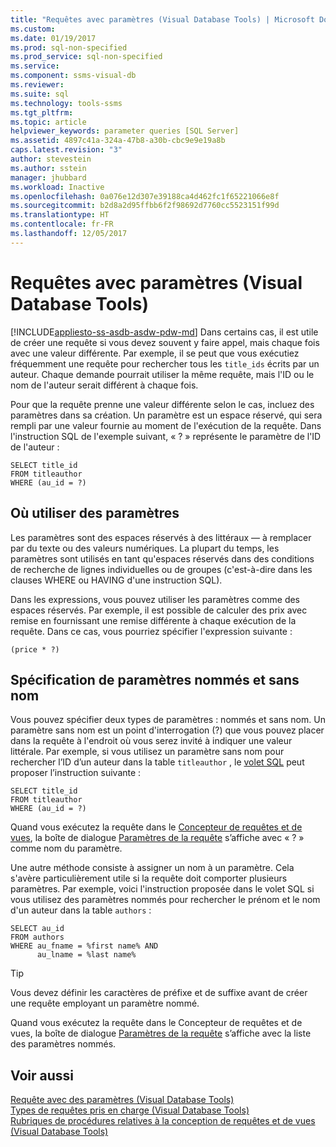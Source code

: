 ```yaml
---
title: "Requêtes avec paramètres (Visual Database Tools) | Microsoft Docs"
ms.custom: 
ms.date: 01/19/2017
ms.prod: sql-non-specified
ms.prod_service: sql-non-specified
ms.service: 
ms.component: ssms-visual-db
ms.reviewer: 
ms.suite: sql
ms.technology: tools-ssms
ms.tgt_pltfrm: 
ms.topic: article
helpviewer_keywords: parameter queries [SQL Server]
ms.assetid: 4897c41a-324a-47b8-a30b-cbc9e9e19a8b
caps.latest.revision: "3"
author: stevestein
ms.author: sstein
manager: jhubbard
ms.workload: Inactive
ms.openlocfilehash: 0a076e12d307e39188ca4d462fc1f65221066e8f
ms.sourcegitcommit: b2d8a2d95ffbb6f2f98692d7760cc5523151f99d
ms.translationtype: HT
ms.contentlocale: fr-FR
ms.lasthandoff: 12/05/2017
---
```

# <a name="parameter-queries-visual-database-tools"></a>Requêtes avec paramètres (Visual Database Tools)
[!INCLUDE[appliesto-ss-asdb-asdw-pdw-md](../../includes/appliesto-ss-asdb-asdw-pdw-md.md)] Dans certains cas, il est utile de créer une requête si vous devez souvent y faire appel, mais chaque fois avec une valeur différente. Par exemple, il se peut que vous exécutiez fréquemment une requête pour rechercher tous les `title_ids` écrits par un auteur. Chaque demande pourrait utiliser la même requête, mais l'ID ou le nom de l'auteur serait différent à chaque fois.  
  
Pour que la requête prenne une valeur différente selon le cas, incluez des paramètres dans sa création. Un paramètre est un espace réservé, qui sera rempli par une valeur fournie au moment de l'exécution de la requête. Dans l'instruction SQL de l'exemple suivant, « ? » représente le paramètre de l'ID de l'auteur :  
  
```  
SELECT title_id  
FROM titleauthor  
WHERE (au_id = ?)  
```  
  
## <a name="where-you-can-use-parameters"></a>Où utiliser des paramètres  
Les paramètres sont des espaces réservés à des littéraux — à remplacer par du texte ou des valeurs numériques. La plupart du temps, les paramètres sont utilisés en tant qu'espaces réservés dans des conditions de recherche de lignes individuelles ou de groupes (c'est-à-dire dans les clauses WHERE ou HAVING d'une instruction SQL).  
  
Dans les expressions, vous pouvez utiliser les paramètres comme des espaces réservés. Par exemple, il est possible de calculer des prix avec remise en fournissant une remise différente à chaque exécution de la requête. Dans ce cas, vous pourriez spécifier l'expression suivante :  
  
```  
(price * ?)  
```  
  
## <a name="specifying-unnamed-and-named-parameters"></a>Spécification de paramètres nommés et sans nom  
Vous pouvez spécifier deux types de paramètres : nommés et sans nom. Un paramètre sans nom est un point d'interrogation (?) que vous pouvez placer dans la requête à l'endroit où vous serez invité à indiquer une valeur littérale. Par exemple, si vous utilisez un paramètre sans nom pour rechercher l’ID d’un auteur dans la table `titleauthor` , le [volet SQL](../../ssms/visual-db-tools/sql-pane-visual-database-tools.md) peut proposer l’instruction suivante :  
  
```  
SELECT title_id  
FROM titleauthor  
WHERE (au_id = ?)  
```  
  
Quand vous exécutez la requête dans le [Concepteur de requêtes et de vues](../../ssms/visual-db-tools/query-and-view-designer-tools-visual-database-tools.md), la boîte de dialogue [Paramètres de la requête](../../ssms/visual-db-tools/query-parameters-dialog-box-visual-database-tools.md) s’affiche avec « ? » comme nom du paramètre.  
  
Une autre méthode consiste à assigner un nom à un paramètre. Cela s'avère particulièrement utile si la requête doit comporter plusieurs paramètres. Par exemple, voici l'instruction proposée dans le volet SQL si vous utilisez des paramètres nommés pour rechercher le prénom et le nom d'un auteur dans la table `authors` :  
  
```  
SELECT au_id  
FROM authors  
WHERE au_fname = %first name% AND  
      au_lname = %last name%  
```  
  
> [!TIP]  
> Vous devez définir les caractères de préfixe et de suffixe avant de créer une requête employant un paramètre nommé.  
  
Quand vous exécutez la requête dans le Concepteur de requêtes et de vues, la boîte de dialogue [Paramètres de la requête](../../ssms/visual-db-tools/query-parameters-dialog-box-visual-database-tools.md) s’affiche avec la liste des paramètres nommés.  
  
## <a name="see-also"></a>Voir aussi  
[Requête avec des paramètres &#40;Visual Database Tools&#41;](../../ssms/visual-db-tools/query-with-parameters-visual-database-tools.md)  
[Types de requêtes pris en charge &#40;Visual Database Tools&#41;](../../ssms/visual-db-tools/supported-query-types-visual-database-tools.md)  
[Rubriques de procédures relatives à la conception de requêtes et de vues &#40;Visual Database Tools&#41;](../../ssms/visual-db-tools/design-queries-and-views-how-to-topics-visual-database-tools.md)  
  
